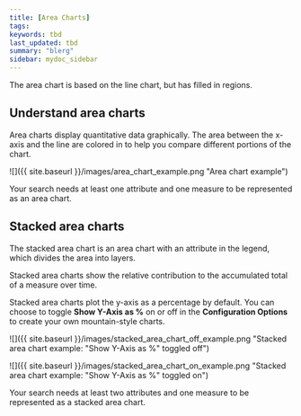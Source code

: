 ```yaml
---
title: [Area Charts]
tags:
keywords: tbd
last_updated: tbd
summary: "blerg"
sidebar: mydoc_sidebar
---
```

The area chart is based on the line chart, but has filled in regions.

## Understand area charts

Area charts display quantitative data graphically. The area between the x-axis and the line are colored in to help you compare different portions of the chart.

 ![]({{ site.baseurl }}/images/area_chart_example.png "Area chart example")

Your search needs at least one attribute and one measure to be represented as an area chart.

## Stacked area charts

The stacked area chart is an area chart with an attribute in the legend, which divides the area into layers.

Stacked area charts show the relative contribution to the accumulated total of a measure over time.

Stacked area charts plot the y-axis as a percentage by default. You can choose to toggle **Show Y-Axis as %** on or off in the **Configuration Options** to create your own mountain-style charts.

 ![]({{ site.baseurl }}/images/stacked_area_chart_off_example.png "Stacked area chart example: "Show Y-Axis as %" toggled off")

 ![]({{ site.baseurl }}/images/stacked_area_chart_on_example.png "Stacked area chart example: "Show Y-Axis as %" toggled on")

Your search needs at least two attributes and one measure to be represented as a stacked area chart.
